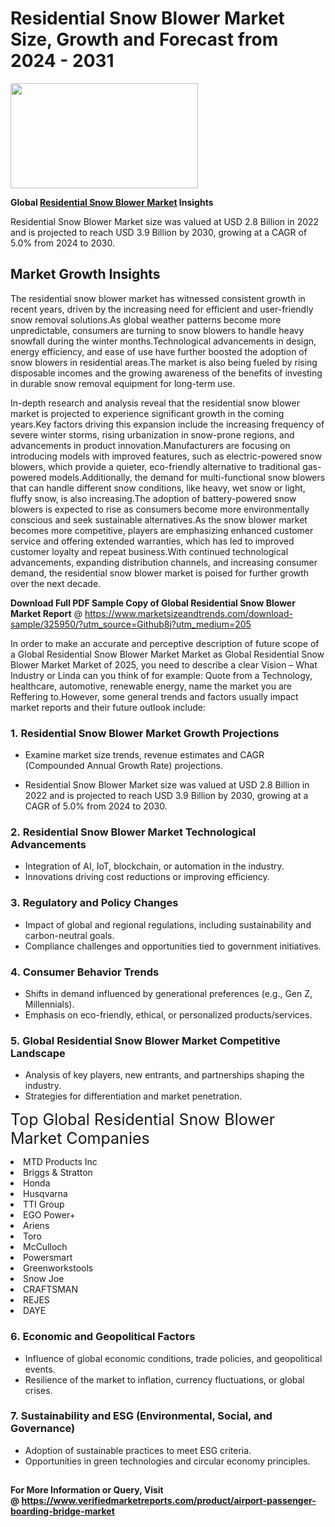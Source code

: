 <H1>Residential Snow Blower Market Size, Growth and Forecast from 2024 - 2031</H1><img class="aligncenter size-medium wp-image-584254" src="https://thirdeyenews.in/wp-content/uploads/2024/09/Global-Market-Research-300x168.jpeg" alt="" width="300" height="168" /><p><strong>Global&nbsp;<a href="https://www.marketsizeandtrends.com/download-sample/325950/?utm_source=Github8j?utm_medium=205">Residential Snow Blower Market</a> Insights</strong></p><p>Residential Snow Blower Market size was valued at USD 2.8 Billion in 2022 and is projected to reach USD 3.9 Billion by 2030, growing at a CAGR of 5.0% from 2024 to 2030.</p><p><h2>Market Growth Insights</h2> <p>The residential snow blower market has witnessed consistent growth in recent years, driven by the increasing need for efficient and user-friendly snow removal solutions.As global weather patterns become more unpredictable, consumers are turning to snow blowers to handle heavy snowfall during the winter months.Technological advancements in design, energy efficiency, and ease of use have further boosted the adoption of snow blowers in residential areas.The market is also being fueled by rising disposable incomes and the growing awareness of the benefits of investing in durable snow removal equipment for long-term use.</p> <p>In-depth research and analysis reveal that the residential snow blower market is projected to experience significant growth in the coming years.Key factors driving this expansion include the increasing frequency of severe winter storms, rising urbanization in snow-prone regions, and advancements in product innovation.Manufacturers are focusing on introducing models with improved features, such as electric-powered snow blowers, which provide a quieter, eco-friendly alternative to traditional gas-powered models.Additionally, the demand for multi-functional snow blowers that can handle different snow conditions, like heavy, wet snow or light, fluffy snow, is also increasing.The adoption of battery-powered snow blowers is expected to rise as consumers become more environmentally conscious and seek sustainable alternatives.As the snow blower market becomes more competitive, players are emphasizing enhanced customer service and offering extended warranties, which has led to improved customer loyalty and repeat business.With continued technological advancements, expanding distribution channels, and increasing consumer demand, the residential snow blower market is poised for further growth over the next decade.</p> <p><span class=""><strong>Download Full PDF Sample Copy of Global Residential Snow Blower Market Report</strong> @ <a href="https://www.marketsizeandtrends.com/download-sample/325950/?utm_source=Github8j?utm_medium=205" target="_blank">https://www.marketsizeandtrends.com/download-sample/325950/?utm_source=Github8j?utm_medium=205</a></span></p><p>In order to make an accurate and perceptive description of future scope of a Global&nbsp;Residential Snow Blower Market Market as Global&nbsp;Residential Snow Blower Market Market of 2025, you need to describe a clear Vision &ndash; What Industry or Linda can you think of for example: Quote from a Technology, healthcare, automotive, renewable energy, name the market you are Reffering to.However, some general trends and factors usually impact market reports and their future outlook include:</p><h3>1.&nbsp;<strong>Residential Snow Blower Market Growth Projections</strong></h3><ul><li>Examine market size trends, revenue estimates and CAGR (Compounded Annual Growth Rate) projections.</li><li><p>Residential Snow Blower Market size was valued at USD 2.8 Billion in 2022 and is projected to reach USD 3.9 Billion by 2030, growing at a CAGR of 5.0% from 2024 to 2030.</p></li></ul><h3>2.&nbsp;<strong>Residential Snow Blower Market Technological Advancements</strong></h3><ul><li>Integration of AI, IoT, blockchain, or automation in the industry.</li><li>Innovations driving cost reductions or improving efficiency.</li></ul><h3>3.&nbsp;<strong>Regulatory and Policy Changes</strong></h3><ul><li>Impact of global and regional regulations, including sustainability and carbon-neutral goals.</li><li>Compliance challenges and opportunities tied to government initiatives.</li></ul><h3>4.&nbsp;<strong>Consumer Behavior Trends</strong></h3><ul><li>Shifts in demand influenced by generational preferences (e.g., Gen Z, Millennials).</li><li>Emphasis on eco-friendly, ethical, or personalized products/services.</li></ul><h3>5.&nbsp;<strong>Global Residential Snow Blower Market Competitive Landscape</strong></h3><ul><li>Analysis of key players, new entrants, and partnerships shaping the industry.</li><li>Strategies for differentiation and market penetration.</li></ul><p data-pm-slice="1 1 []"><span style="color: inherit; font-family: inherit; font-size: 25px;">Top Global Residential Snow Blower Market Companies</span></p><div class="" data-test-id=""><p><li>MTD Products Inc</li><li> Briggs & Stratton</li><li> Honda</li><li> Husqvarna</li><li> TTI Group</li><li> EGO Power+</li><li> Ariens</li><li> Toro</li><li> McCulloch</li><li> Powersmart</li><li> Greenworkstools</li><li> Snow Joe</li><li> CRAFTSMAN</li><li> REJES</li><li> DAYE</li></p></div><h3>6.&nbsp;<strong>Economic and Geopolitical Factors</strong></h3><ul><li>Influence of global economic conditions, trade policies, and geopolitical events.</li><li>Resilience of the market to inflation, currency fluctuations, or global crises.</li></ul><h3>7.&nbsp;<strong>Sustainability and ESG (Environmental, Social, and Governance)</strong></h3><ul><li>Adoption of sustainable practices to meet ESG criteria.</li><li>Opportunities in green technologies and circular economy principles.</li></ul><h2><strong style="font-size: 14px;">For More Information or Query, Visit @&nbsp;</strong><a style="background-color: #ffffff; font-size: 14px;" href="https://www.marketsizeandtrends.com/report/residential-snow-blower-market/" target="_blank">https://www.verifiedmarketreports.com/product/airport-passenger-boarding-bridge-market</a></h2>